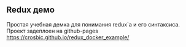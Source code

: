 ## Redux демо

Простая учебная демка для понимания redux`а и его синтаксиса.
Проект задеплоен на github-pages
https://crosbic.github.io/redux_docker_example/
